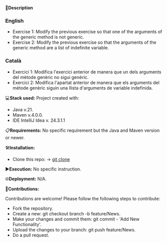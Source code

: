 📄**Description**

### English
- Exercise 1: Modify the previous exercise so that one of the arguments of the generic method is not generic.
- Exercise 2: Modify the previous exercise so that the arguments of the generic method are a list of indefinite variable.

### Català
- Exercici 1: Modifica l'exercici anterior de manera que un dels arguments del mètode genèric no sigui genèric.
- Exercici 2: Modifica l'apartat anterior de manera que els arguments del mètode genèric siguin una llista d'arguments de variable indefinida.

💻**Stack used:**
Project created with:
- Java v.21.
- Maven v.4.0.0.
- IDE IntelliJ Idea v. 24.3.1.1

📋**Requirements:**
No specific requirement but the Java and Maven version or newer.

🛠️**Installation:**
- Clone this repo: -> [git clone](https://github.com/isaac-diez/1.6-Generics.git)

▶️**Execution:** No specific instruction.

🌐**Deployment:** N/A.

🤝**Contributions:**

Contributions are welcome! Please follow the following steps to contribute:

- Fork the repository.
- Create a new: git checkout branch -b feature/News.
- Make your changes and commit them: git commit - 'Add New Functionality'.
- Upload the changes to your branch: git push feature/News.
- Do a pull request.
